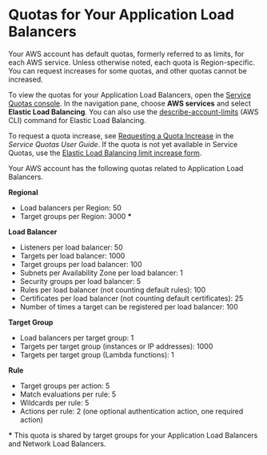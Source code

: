 # Quotas for Your Application Load Balancers<a name="load-balancer-limits"></a>

Your AWS account has default quotas, formerly referred to as limits, for each AWS service\. Unless otherwise noted, each quota is Region\-specific\. You can request increases for some quotas, and other quotas cannot be increased\.

To view the quotas for your Application Load Balancers, open the [Service Quotas console](https://console.aws.amazon.com/servicequotas/home)\. In the navigation pane, choose **AWS services** and select **Elastic Load Balancing**\. You can also use the [describe\-account\-limits](https://docs.aws.amazon.com/cli/latest/reference/elbv2/describe-account-limits.html) \(AWS CLI\) command for Elastic Load Balancing\.

To request a quota increase, see [Requesting a Quota Increase](https://docs.aws.amazon.com/servicequotas/latest/userguide/request-quota-increase.html) in the *Service Quotas User Guide*\. If the quota is not yet available in Service Quotas, use the [Elastic Load Balancing limit increase form](https://console.aws.amazon.com/support/home#/case/create?issueType=service-limit-increase&limitType=service-code-elastic-load-balancers)\.

Your AWS account has the following quotas related to Application Load Balancers\.

**Regional**
+ Load balancers per Region: 50
+ Target groups per Region: 3000 **\***

**Load Balancer**
+ Listeners per load balancer: 50
+ Targets per load balancer: 1000
+ Target groups per load balancer: 100
+ Subnets per Availability Zone per load balancer: 1
+ Security groups per load balancer: 5
+ Rules per load balancer \(not counting default rules\): 100
+ Certificates per load balancer \(not counting default certificates\): 25
+ Number of times a target can be registered per load balancer: 100

**Target Group**
+ Load balancers per target group: 1
+ Targets per target group \(instances or IP addresses\): 1000
+ Targets per target group \(Lambda functions\): 1

**Rule**
+ Target groups per action: 5
+ Match evaluations per rule: 5
+ Wildcards per rule: 5
+ Actions per rule: 2 \(one optional authentication action, one required action\)

**\*** This quota is shared by target groups for your Application Load Balancers and Network Load Balancers\.